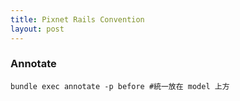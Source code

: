 ```yaml
---
title: Pixnet Rails Convention
layout: post
---
```


### Annotate

    bundle exec annotate -p before #統一放在 model 上方
